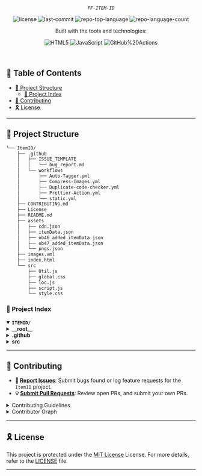 
<p align="center">
	<em><code>FF-ITEM-ID</code></em>
</p>
<p align="center">
	<img src="https://img.shields.io/github/license/jinix6/ItemID?style=flat-square&logo=opensourceinitiative&logoColor=white&color=0080ff" alt="license">
	<img src="https://img.shields.io/github/last-commit/jinix6/ItemID?style=flat-square&logo=git&logoColor=white&color=0080ff" alt="last-commit">
	<img src="https://img.shields.io/github/languages/top/jinix6/ItemID?style=flat-square&color=0080ff" alt="repo-top-language">
	<img src="https://img.shields.io/github/languages/count/jinix6/ItemID?style=flat-square&color=0080ff" alt="repo-language-count">
</p>
<p align="center">Built with the tools and technologies:</p>
<p align="center">
	<img src="https://img.shields.io/badge/HTML5-E34F26.svg?style=flat-square&logo=HTML5&logoColor=white" alt="HTML5">
	<img src="https://img.shields.io/badge/JavaScript-F7DF1E.svg?style=flat-square&logo=JavaScript&logoColor=black" alt="JavaScript">
	<img src="https://img.shields.io/badge/GitHub%20Actions-2088FF.svg?style=flat-square&logo=GitHub-Actions&logoColor=white" alt="GitHub%20Actions">
</p>
<br>

## 🔗 Table of Contents
- [📁 Project Structure](#-project-structure)
  - [📂 Project Index](#-project-index)
- [🔰 Contributing](#-contributing)
- [🎗 License](#-license)

---

## 📁 Project Structure

```sh
└── ItemID/
    ├── .github
    │   ├── ISSUE_TEMPLATE
    │   │   └── bug_report.md
    │   └── workflows
    │       ├── Auto-Tagger.yml
    │       ├── Compress-Images.yml
    │       ├── Duplicate-code-checker.yml
    │       ├── Prettier-Action.yml
    │       └── static.yml
    ├── CONTRIBUTING.md
    ├── License
    ├── README.md
    ├── assets
    │   ├── cdn.json
    │   ├── itemData.json
    │   ├── ob46_added_itemData.json
    │   ├── ob47_added_itemData.json
    │   └── pngs.json
    ├── images.xml
    ├── index.html
    └── src
        ├── Util.js
        ├── global.css
        ├── loc.js
        ├── script.js
        └── style.css
```


### 📂 Project Index
<details open>
	<summary><b><code>ITEMID/</code></b></summary>
	<details> <!-- __root__ Submodule -->
		<summary><b>__root__</b></summary>
		<blockquote>
			<table>
			<tr>
				<td><b><a href='https://github.com/jinix6/ItemID/blob/master/License'>License</a></b></td>
			</tr>
			<tr>
				<td><b><a href='https://github.com/jinix6/ItemID/blob/master/index.html'>index.html</a></b></td>
			</tr>
			</table>
		</blockquote>
	</details>
	<details> <!-- .github Submodule -->
		<summary><b>.github</b></summary>
		<blockquote>
			<details>
				<summary><b>workflows</b></summary>
				<blockquote>
					<table>
					<tr>
						<td><b><a href='https://github.com/jinix6/ItemID/blob/master/.github/workflows/Auto-Tagger.yml'>Auto-Tagger.yml</a></b></td>
					</tr>
					<tr>
						<td><b><a href='https://github.com/jinix6/ItemID/blob/master/.github/workflows/Duplicate-code-checker.yml'>Duplicate-code-checker.yml</a></b></td>
					</tr>
					<tr>
						<td><b><a href='https://github.com/jinix6/ItemID/blob/master/.github/workflows/static.yml'>static.yml</a></b></td>
					</tr>
					<tr>
						<td><b><a href='https://github.com/jinix6/ItemID/blob/master/.github/workflows/Compress-Images.yml'>Compress-Images.yml</a></b></td>
					</tr>
					<tr>
						<td><b><a href='https://github.com/jinix6/ItemID/blob/master/.github/workflows/Prettier-Action.yml'>Prettier-Action.yml</a></b></td>
					</tr>
					</table>
				</blockquote>
			</details>
		</blockquote>
	</details>
	<details> <!-- src Submodule -->
		<summary><b>src</b></summary>
		<blockquote>
			<table>
			<tr>
				<td><b><a href='https://github.com/jinix6/ItemID/blob/master/src/style.css'>style.css</a></b></td>
			</tr>
			<tr>
				<td><b><a href='https://github.com/jinix6/ItemID/blob/master/src/Util.js'>Util.js</a></b></td>
			</tr>
			<tr>
				<td><b><a href='https://github.com/jinix6/ItemID/blob/master/src/script.js'>script.js</a></b></td>
			</tr>
			<tr>
				<td><b><a href='https://github.com/jinix6/ItemID/blob/master/src/loc.js'>loc.js</a></b></td>
			</tr>
			<tr>
				<td><b><a href='https://github.com/jinix6/ItemID/blob/master/src/global.css'>global.css</a></b></td>
			</tr>
			</table>
		</blockquote>
	</details>
</details>

---

## 🔰 Contributing
- **🐛 [Report Issues](https://github.com/jinix6/ItemID/issues)**: Submit bugs found or log feature requests for the `ItemID` project.
- **💡 [Submit Pull Requests](https://github.com/jinix6/ItemID/blob/main/CONTRIBUTING.md)**: Review open PRs, and submit your own PRs.

<details closed>
<summary>Contributing Guidelines</summary>

1. **Fork the Repository**: Start by forking the project repository to your github account.
2. **Clone Locally**: Clone the forked repository to your local machine using a git client.
   ```sh
   git clone https://github.com/jinix6/ItemID
   ```
3. **Create a New Branch**: Always work on a new branch, giving it a descriptive name.
   ```sh
   git checkout -b new-feature-x
   ```
4. **Make Your Changes**: Develop and test your changes locally.
5. **Commit Your Changes**: Commit with a clear message describing your updates.
   ```sh
   git commit -m 'Implemented new feature x.'
   ```
6. **Push to github**: Push the changes to your forked repository.
   ```sh
   git push origin new-feature-x
   ```
7. **Submit a Pull Request**: Create a PR against the original project repository. Clearly describe the changes and their motivations.
8. **Review**: Once your PR is reviewed and approved, it will be merged into the main branch. Congratulations on your contribution!
</details>

<details closed>
<summary>Contributor Graph</summary>
<br>
<p align="left">
   <a href="https://github.com{/jinix6/ItemID/}graphs/contributors">
      <img src="https://contrib.rocks/image?repo=jinix6/ItemID">
   </a>
</p>
</details>

---

## 🎗 License

This project is protected under the [MIT License](https://github.com/jinix6/ItemID/blob/main/License) License. For more details, refer to the [LICENSE](https://github.com/jinix6/ItemID/blob/main/License) file.

---
